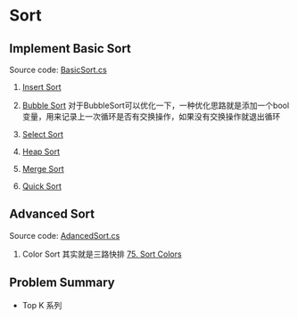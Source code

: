 # Sort
## Implement Basic Sort
Source code: [BasicSort.cs](https://github.com/Sophie1797/AlgorithmLearningNote/tree/master/src/AlgorithmNote/AlgorithmNote/Sort/BasicSort)

1. [Insert Sort](https://github.com/Sophie1797/AlgorithmLearningNote/blob/master/src/AlgorithmNote/AlgorithmNote/Sort/BasicSort/InsertSort.cs)

2. [Bubble Sort](https://github.com/Sophie1797/AlgorithmLearningNote/blob/master/src/AlgorithmNote/AlgorithmNote/Sort/BasicSort/BubbleSort.cs)
对于BubbleSort可以优化一下，一种优化思路就是添加一个bool变量，用来记录上一次循环是否有交换操作，如果没有交换操作就退出循环

3. [Select Sort](https://github.com/Sophie1797/AlgorithmLearningNote/blob/master/src/AlgorithmNote/AlgorithmNote/Sort/BasicSort/SelectSort.cs)

4. [Heap Sort](https://github.com/Sophie1797/AlgorithmLearningNote/blob/master/src/AlgorithmNote/AlgorithmNote/Sort/BasicSort/HeapSort.cs)

5. [Merge Sort](https://github.com/Sophie1797/AlgorithmLearningNote/blob/master/src/AlgorithmNote/AlgorithmNote/Sort/BasicSort/MergeSort.cs)

6. [Quick Sort](https://github.com/Sophie1797/AlgorithmLearningNote/blob/master/src/AlgorithmNote/AlgorithmNote/Sort/BasicSort/QuickSort.cs)

## Advanced Sort
Source code: [AdancedSort.cs](https://github.com/Sophie1797/AlgorithmLearningNote/blob/master/src/AlgorithmNote/AlgorithmNote/Sort/AdancedSort.cs)

1. Color Sort
其实就是三路快排
[75. Sort Colors](https://leetcode.com/problems/sort-colors/)

## Problem Summary
* Top K 系列